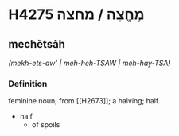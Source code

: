 # H4275 מֶחֱצָה / מחצה

## mechĕtsâh

_(mekh-ets-aw' | meh-heh-TSAW | meh-hay-TSA)_

### Definition

feminine noun; from [[H2673]]; a halving; half.

- half
    - of spoils
